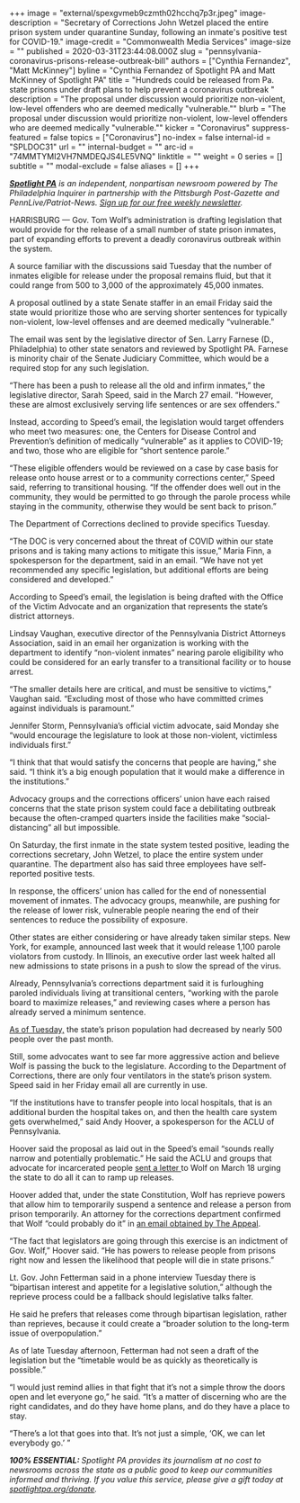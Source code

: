 +++
image = "external/spexgvmeb9czmth02hcchq7p3r.jpeg"
image-description = "Secretary of Corrections John Wetzel placed the entire prison system under quarantine Sunday, following an inmate's positive test for COVID-19."
image-credit = "Commonwealth Media Services"
image-size = ""
published = 2020-03-31T23:44:08.000Z
slug = "pennsylvania-coronavirus-prisons-release-outbreak-bill"
authors = ["Cynthia Fernandez", "Matt McKinney"]
byline = "Cynthia Fernandez of Spotlight PA and Matt McKinney of Spotlight PA"
title = "Hundreds could be released from Pa. state prisons under draft plans to help prevent a coronavirus outbreak "
description = "The proposal under discussion would prioritize non-violent, low-level offenders who are deemed medically \"vulnerable.\""
blurb = "The proposal under discussion would prioritize non-violent, low-level offenders who are deemed medically \"vulnerable.\""
kicker = "Coronavirus"
suppress-featured = false
topics = ["Coronavirus"]
no-index = false
internal-id = "SPLDOC31"
url = ""
internal-budget = ""
arc-id = "74MMTYMI2VH7NMDEQJS4LE5VNQ"
linktitle = ""
weight = 0
series = []
subtitle = ""
modal-exclude = false
aliases = []
+++

<a href="https://www.spotlightpa.org/"><i><b>Spotlight PA</b></i></a><i> is an independent, nonpartisan newsroom powered by The Philadelphia Inquirer in partnership with the Pittsburgh Post-Gazette and PennLive/Patriot-News. </i><a href="https://www.spotlightpa.org/newsletters"><i>Sign up for our free weekly newsletter</i></a><i>.</i>

HARRISBURG — Gov. Tom Wolf’s administration is drafting legislation that would provide for the release of a small number of state prison inmates, part of expanding efforts to prevent a deadly coronavirus outbreak within the system.

A source familiar with the discussions said Tuesday that the number of inmates eligible for release under the proposal remains fluid, but that it could range from 500 to 3,000 of the approximately 45,000 inmates.

A proposal outlined by a state Senate staffer in an email Friday said the state would prioritize those who are serving shorter sentences for typically non-violent, low-level offenses and are deemed medically “vulnerable.”

The email was sent by the legislative director of Sen. Larry Farnese (D., Philadelphia) to other state senators and reviewed by Spotlight PA. Farnese is minority chair of the Senate Judiciary Committee, which would be a required stop for any such legislation.

“There has been a push to release all the old and infirm inmates,” the legislative director, Sarah Speed, said in the March 27 email. “However, these are almost exclusively serving life sentences or are sex offenders.”

Instead, according to Speed’s email, the legislation would target offenders who meet two measures: one, the Centers for Disease Control and Prevention’s definition of medically “vulnerable” as it applies to COVID-19; and two, those who are eligible for “short sentence parole.”

“These eligible offenders would be reviewed on a case by case basis for release onto house arrest or to a community corrections center,” Speed said, referring to transitional housing. “If the offender does well out in the community, they would be permitted to go through the parole process while staying in the community, otherwise they would be sent back to prison.”

<script src="https://www.spotlightpa.org/embed.js" async></script><div data-spl-embed-version="1" data-spl-src="https://www.spotlightpa.org/embeds/donate/"></div>

The Department of Corrections declined to provide specifics Tuesday.

“The DOC is very concerned about the threat of COVID within our state prisons and is taking many actions to mitigate this issue,” Maria Finn, a spokesperson for the department, said in an email. “We have not yet recommended any specific legislation, but additional efforts are being considered and developed.”

According to Speed’s email, the legislation is being drafted with the Office of the Victim Advocate and an organization that represents the state’s district attorneys.

Lindsay Vaughan, executive director of the Pennsylvania District Attorneys Association, said in an email her organization is working with the department to identify “non-violent inmates” nearing parole eligibility who could be considered for an early transfer to a transitional facility or to house arrest.

“The smaller details here are critical, and must be sensitive to victims,” Vaughan said. “Excluding most of those who have committed crimes against individuals is paramount.”

Jennifer Storm, Pennsylvania’s official victim advocate, said Monday she “would encourage the legislature to look at those non-violent, victimless individuals first.”

“I think that that would satisfy the concerns that people are having,” she said. “I think it’s a big enough population that it would make a difference in the institutions.”

Advocacy groups and the corrections officers’ union have each raised concerns that the state prison system could face a debilitating outbreak because the often-cramped quarters inside the facilities make “social-distancing” all but impossible.

On Saturday, the first inmate in the state system tested positive, leading the corrections secretary, John Wetzel, to place the entire system under quarantine. The department also has said three employees have self-reported positive tests.

In response, the officers’ union has called for the end of nonessential movement of inmates. The advocacy groups, meanwhile, are pushing for the release of lower risk, vulnerable people nearing the end of their sentences to reduce the possibility of exposure.

Other states are either considering or have already taken similar steps. New York, for example, announced last week that it would release 1,100 parole violators from custody. In Illinois, an executive order last week halted all new admissions to state prisons in a push to slow the spread of the virus.

Already, Pennsylvania’s corrections department said it is furloughing paroled individuals living at transitional centers, “working with the parole board to maximize releases,” and reviewing cases where a person has already served a minimum sentence.

<script src="https://www.spotlightpa.org/embed.js" async></script><div data-spl-embed-version="1" data-spl-src="https://www.spotlightpa.org/embeds/newsletter/"></div>

<a href="https://www.cor.pa.gov/Pages/COVID-19-Dashboard.aspx">As of Tuesday,</a> the state’s prison population had decreased by nearly 500 people over the past month.

Still, some advocates want to see far more aggressive action and believe Wolf is passing the buck to the legislature. According to the Department of Corrections, there are only four ventilators in the state’s prison system. Speed said in her Friday email all are currently in use.

“If the institutions have to transfer people into local hospitals, that is an additional burden the hospital takes on, and then the health care system gets overwhelmed,” said Andy Hoover, a spokesperson for the ACLU of Pennsylvania.

Hoover said the proposal as laid out in the Speed’s email “sounds really narrow and potentially problematic.” He said the ACLU and groups that advocate for incarcerated people <a href="https://www.aclupa.org/sites/default/files/ltr_governor_wolf_-_immediate_action_required_for_covid-19_final3.pdf">sent a letter </a>to Wolf on March 18 urging the state to do all it can to ramp up releases.

Hoover added that, under the state Constitution, Wolf has reprieve powers that allow him to temporarily suspend a sentence and release a person from prison temporarily. An attorney for the corrections department confirmed that Wolf “could probably do it” in <a href="https://theappeal.org/pennsylvania-coronavirus-governor-prison-reprieves/">an email obtained by The Appeal</a>.

“The fact that legislators are going through this exercise is an indictment of Gov. Wolf,” Hoover said. “He has powers to release people from prisons right now and lessen the likelihood that people will die in state prisons.”

Lt. Gov. John Fetterman said in a phone interview Tuesday there is “bipartisan interest and appetite for a legislative solution,” although the reprieve process could be a fallback should legislative talks falter.

He said he prefers that releases come through bipartisan legislation, rather than reprieves, because it could create a “broader solution to the long-term issue of overpopulation.”

As of late Tuesday afternoon, Fetterman had not seen a draft of the legislation but the “timetable would be as quickly as theoretically is possible.”

“I would just remind allies in that fight that it’s not a simple throw the doors open and let everyone go,” he said. “It’s a matter of discerning who are the right candidates, and do they have home plans, and do they have a place to stay.

“There’s a lot that goes into that. It’s not just a simple, ‘OK, we can let everybody go.’ ”

<i><b>100% ESSENTIAL: </b></i><i>Spotlight PA provides its journalism at no cost to newsrooms across the state as a public good to keep our communities informed and thriving. If you value this service, please give a gift today at </i><a href="https://www.spotlightpa.org/donate"><i>spotlightpa.org/donate</i></a><i>.</i>

<script src="https://www.spotlightpa.org/embed.js" async></script><div data-spl-embed-version="1" data-spl-src="https://www.spotlightpa.org/embeds/tips/?tip_text=Do%20you%20have%20a%20tip%20about%20%3Cb%3Ehow%20Pa.'s%20government%20is%20responding%20to%20the%20coronavirus%3C%2Fb%3E%3F%20Tell%20us."></div>
